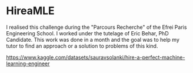 # HireaMLE
I realised this challenge during the "Parcours Recherche" of the Efrei Paris Engineering School. I worked under the tutelage of Eric Behar, PhD Candidate. This work was done in a month and the goal was to help my tutor to find an approach or a solution to problems of this kind.

https://www.kaggle.com/datasets/sauravsolanki/hire-a-perfect-machine-learning-engineer
